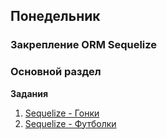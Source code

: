 ## Понедельник


### Закрепление ORM Sequelize

### Основной раздел

**Задания**

1. [Sequelize - Гонки](../../../../sequelize-associations-drill-races-challenge)
2. [Sequelize - Футболки](../../../../sequelize-associations-drill-shirts-challenge)
